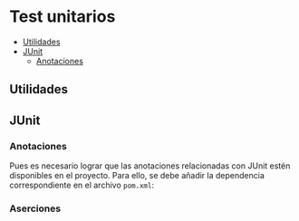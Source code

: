 # Test unitarios

<!-- toc -->

- [Utilidades](#utilidades)
- [JUnit](#junit)
  * [Anotaciones](#anotaciones)

<!-- tocstop -->

## Utilidades

## JUnit

### Anotaciones

Pues es necesario lograr que las anotaciones relacionadas con JUnit estén disponibles en el proyecto. Para ello, se debe añadir la dependencia correspondiente en el archivo `pom.xml`:


### Aserciones
